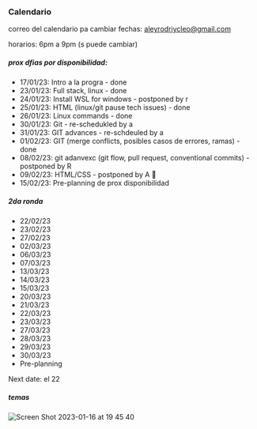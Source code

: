 ### Calendario

correo del calendario pa cambiar fechas: aleyrodriycleo@gmail.com

horarios: 6pm a 9pm (s puede cambiar)

##### prox dfias por disponibilidad:
- 17/01/23: Intro a la progra - done
- 23/01/23: Full stack, linux - done
- 24/01/23: Install WSL for windows - postponed by r
- 25/01/23: HTML (linux/git pause tech issues) - done
- 26/01/23: Linux commands - done
- 30/01/23: Git - re-schedukled by a
- 31/01/23: GIT advances - re-schdeuled by a
- 01/02/23: GIT (merge conflicts, posibles casos de errores, ramas) - done
- 08/02/23: git adanvexc (git flow, pull request, conventional commits) - postponed by R
- 09/02/23: HTML/CSS - postponed by A :palm_tree:
- 15/02/23: Pre-planning de prox disponibilidad

##### 2da ronda
- 22/02/23
- 23/02/23
- 27/02/23
- 02/03/23
- 06/03/23
- 07/03/23
- 13/03/23
- 14/03/23
- 15/03/23
- 20/03/23
- 21/03/23
- 22/03/23
- 23/03/23
- 27/03/23
- 28/03/23
- 29/03/23
- 30/03/23
- Pre-planning

Next date: el 22


##### temas
![Screen Shot 2023-01-16 at 19 45 40](https://user-images.githubusercontent.com/74441510/212791964-efffae94-02a3-47d3-9e1d-5a1b138aecb5.png)
